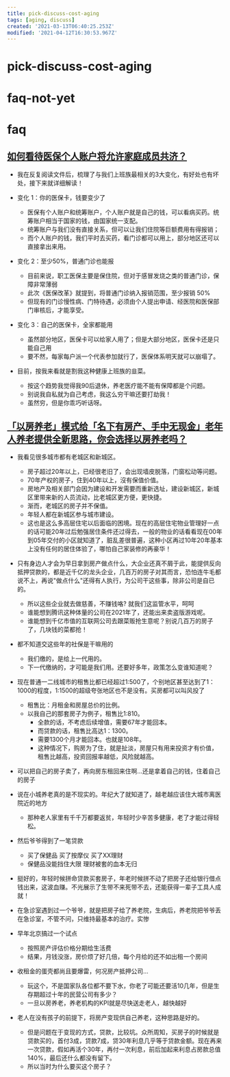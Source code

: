 ```yaml
---
title: pick-discuss-cost-aging
tags: [aging, discuss]
created: '2021-03-13T06:40:25.253Z'
modified: '2021-04-12T16:30:53.967Z'
---
```


# pick-discuss-cost-aging

# faq-not-yet

# faq

## 

## [如何看待医保个人账户将允许家庭成员共济？](https://www.zhihu.com/question/453657229)

- 我在反复阅读文件后，梳理了与我们上班族最相关的3大变化，有好处也有坏处，接下来就详细解读！
- 变化 1：你的医保卡，钱要变少了
  - 医保有个人账户和统筹账户，个人账户就是自己的钱，可以看病买药。统筹账户相当于国家的钱，由国家统一支配。
  - 统筹账户与我们没有直接关系，但可以让我们住院等巨额费用有得报销；
  - 而个人账户的钱，我们平时去买药，看门诊都可以用上，部分地区还可以直接拿出来用。
- 变化 2：至少50%，普通门诊也能报
  - 目前来说，职工医保主要是保住院，但对于感冒发烧之类的普通门诊，保障非常薄弱
  - 此次《医保改革》就提到，将普通门诊纳入报销范围，至少报销 50%
  - 但现有的门诊慢性病、门特待遇，必须由个人提出申请、经医院和医保部门审核后，才能享受。

- 变化 3：自己的医保卡，全家都能用
  - 虽然部分地区，医保卡可以给家人用了；但是大部分地区，医保卡还是只能自己用
  - 要不然，每家每户派一个代表参加就行了，医保体系明天就可以崩塌了。

- 目前，按我来看就是割我这种健康上班族的韭菜。
  - 按这个趋势我觉得我90后退休，养老医疗能不能有保障都是个问题。
  - 别说我自私就为自己考虑，我这么穷干嘛还要打劫我！
  - 虽然穷，但是你乖巧听话呀。

## [「以房养老」模式给「名下有房产、手中无现金」老年人养老提供全新思路，你会选择以房养老吗？](https://www.zhihu.com/question/447561999)

- 我看见很多城市都有老城区和新城区。
  - 房子超过20年以上，已经很老旧了，会出现墙皮脱落，门窗松动等问题。
  - 70年产权的房子，住到40年以上，沒有保值价值。
  - 房地产及相关部门会因为建设和开发需要而重新选址，建设新城区，新城区里带来新的人员流动，比老城区更方便，更快捷。
  - 渐而，老城区的房子并不保值。
  - 年轻人都在新城区参与城市建设。
  - 这也是这么多高层住宅以后面临的困境。现在的高层住宅物业管理好一点的话可能20年过后勉强居住条件还过得去，一般的物业的话看看现在00年到05年交付的小区就知道了，脏乱差很普遍，这种小区再过10年20年基本上没有任何的居住体验了，哪怕自己家装修的再豪华！

- 只有身边人才会为早日拿到房产做点什么，大企业还真不屑于此，能提供反向抵押贷款的，都是近千亿的龙头企业，几百万的房子对其而言，恐怕连牛毛都说不上，再说"做点什么"还得有人执行，为公司干这些事，除非公司是自已的。
  - 所以这些企业就去做慈善，不赚钱咯? 就我们这监管水平，呵呵
  - 谁能想到腾讯这种体量的公司在2021年了，还能出来卖盗版游戏呢。
  - 谁能想到千亿市值的互联网公司去跟菜贩抢生意呢？别说几百万的房子了，几块钱的菜都抢！
- 都不知道交这些年的社保是干嘛用的
  - 我们缴的，是给上一代用的。
  - 下一代缴纳的，才可能是我们用。还要好多年，政策怎么变谁知道呢？
- 现在普通一二线城市的租售比都已经超过1:500了，个别地区甚至达到了1：1000的程度，1:1500的超级夸张地区也不是没有。买房都可以叫风投了
  - 租售比：月租金和房屋总价的比例。
  - 以我自己的那套房子为例子，租售比1:810。
    - 全款的话，不考虑后续增值，需要67年才能回本。
    - 而贷款的话，租售比高达1：1300。
    - 需要1300个月才能回本。也就是108年。
    - 这种情况下，购房为了住，就是扯淡，房屋只有用来投资才有价值，租售比越高，投资回报率越低，风险就越高。
- 可以把自己的房子卖了，再向房东租回来住啊…还是拿着自己的钱，住着自己的房子
- 说在小城养老真的是不现实的。年纪大了就知道了，越老越应该住大城市离医院近的地方
  - 那种老人家里有千千万都要返贫，年轻时少辛苦多健康，老了才能过得轻松。
- 然后爷爷得到了一笔贷款
  - 买了保健品 买了按摩仪 买了XX理财
  - 保健品没能挡住大限 理财被套的血本无归
- 挺好的，年轻时候拼命贷款买套房子，年老时候拼不动了把房子还给银行借点钱出来，这波血赚。不光展示了生带不来死带不去，还能获得一辈子工具人成就！
- 在急诊室遇到过一个爷爷，就是把房子给了养老院，生病后，养老院把爷爷丢在急诊室，不管不问，只维持最基本的治疗。实惨
- 早年北京搞过一个试点
  - 按照房产评估价格分期给生活费
  - 结果，月钱没涨，房价烦了好几倍，每个月给的还不如出租一个房间
- 收租金的蛋壳都尚且要爆雷，何况房产抵押公司…
  - 玩这个，不是国家队各位都不要下水，你老了可能还要活10几年，但是生存期超过十年的民营公司有多少？
  - 一旦以房养老，养老机构的KPI就是尽快送走老人，越快越好
- 老人在没有孩子的前提下，将房产变现供自己养老，这种思路是好的。
  - 但是问题在于变现的方式，贷款，比较坑。众所周知，买房子的时候就是贷款买的，首付3成，贷款7成，贷30年利息几乎等于贷款金额。现在再来一次贷款，假如再活个30年，再付一次利息，前后加起来利息占房款总值140%，最后还什么都没有留下。
  - 所以当时为什么要买这个房子？
